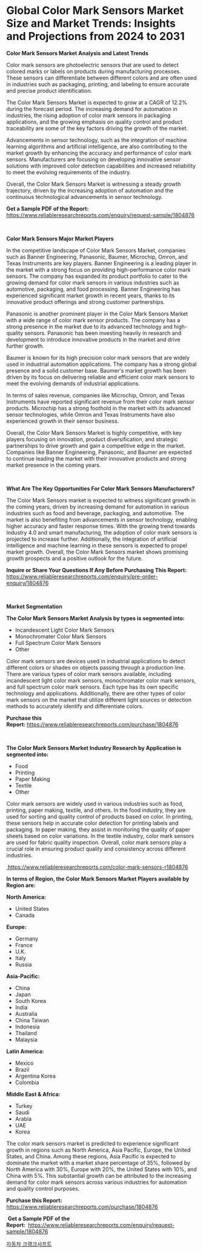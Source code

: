 <p><h1>Global Color Mark Sensors Market Size and Market Trends: Insights and Projections from 2024 to 2031</h1></p><p><strong>Color Mark Sensors Market Analysis and Latest Trends</strong></p>
<p><p>Color mark sensors are photoelectric sensors that are used to detect colored marks or labels on products during manufacturing processes. These sensors can differentiate between different colors and are often used in industries such as packaging, printing, and labeling to ensure accurate and precise product identification.</p><p>The Color Mark Sensors Market is expected to grow at a CAGR of 12.2% during the forecast period. The increasing demand for automation in industries, the rising adoption of color mark sensors in packaging applications, and the growing emphasis on quality control and product traceability are some of the key factors driving the growth of the market.</p><p>Advancements in sensor technology, such as the integration of machine learning algorithms and artificial intelligence, are also contributing to the market growth by enhancing the accuracy and performance of color mark sensors. Manufacturers are focusing on developing innovative sensor solutions with improved color detection capabilities and increased reliability to meet the evolving requirements of the industry.</p><p>Overall, the Color Mark Sensors Market is witnessing a steady growth trajectory, driven by the increasing adoption of automation and the continuous technological advancements in sensor technology.</p></p>
<p><strong>Get a Sample PDF of the Report:&nbsp;</strong> <a href="https://www.reliableresearchreports.com/enquiry/request-sample/1804876">https://www.reliableresearchreports.com/enquiry/request-sample/1804876</a></p>
<p>&nbsp;</p>
<p><strong>Color Mark Sensors Major Market Players</strong></p>
<p><p>In the competitive landscape of Color Mark Sensors Market, companies such as Banner Engineering, Panasonic, Baumer, Microchip, Omron, and Texas Instruments are key players. Banner Engineering is a leading player in the market with a strong focus on providing high-performance color mark sensors. The company has expanded its product portfolio to cater to the growing demand for color mark sensors in various industries such as automotive, packaging, and food processing. Banner Engineering has experienced significant market growth in recent years, thanks to its innovative product offerings and strong customer partnerships.</p><p>Panasonic is another prominent player in the Color Mark Sensors Market with a wide range of color mark sensor products. The company has a strong presence in the market due to its advanced technology and high-quality sensors. Panasonic has been investing heavily in research and development to introduce innovative products in the market and drive further growth.</p><p>Baumer is known for its high precision color mark sensors that are widely used in industrial automation applications. The company has a strong global presence and a solid customer base. Baumer's market growth has been driven by its focus on delivering reliable and efficient color mark sensors to meet the evolving demands of industrial applications.</p><p>In terms of sales revenue, companies like Microchip, Omron, and Texas Instruments have reported significant revenue from their color mark sensor products. Microchip has a strong foothold in the market with its advanced sensor technologies, while Omron and Texas Instruments have also experienced growth in their sensor business.</p><p>Overall, the Color Mark Sensors Market is highly competitive, with key players focusing on innovation, product diversification, and strategic partnerships to drive growth and gain a competitive edge in the market. Companies like Banner Engineering, Panasonic, and Baumer are expected to continue leading the market with their innovative products and strong market presence in the coming years.</p></p>
<p>&nbsp;</p>
<p><strong>What Are The Key Opportunities For Color Mark Sensors Manufacturers?</strong></p>
<p><p>The Color Mark Sensors market is expected to witness significant growth in the coming years, driven by increasing demand for automation in various industries such as food and beverage, packaging, and automotive. The market is also benefiting from advancements in sensor technology, enabling higher accuracy and faster response times. With the growing trend towards Industry 4.0 and smart manufacturing, the adoption of color mark sensors is projected to increase further. Additionally, the integration of artificial intelligence and machine learning in these sensors is expected to propel market growth. Overall, the Color Mark Sensors market shows promising growth prospects and a positive outlook for the future.</p></p>
<p><strong>Inquire or Share Your Questions If Any Before Purchasing This Report:</strong> <a href="https://www.reliableresearchreports.com/enquiry/pre-order-enquiry/1804876">https://www.reliableresearchreports.com/enquiry/pre-order-enquiry/1804876</a></p>
<p>&nbsp;</p>
<p><strong>Market Segmentation</strong></p>
<p><strong>The Color Mark Sensors Market Analysis by types is segmented into:</strong></p>
<p><ul><li>Incandescent Light Color Mark Sensors</li><li>Monochromater Color Mark Sensors</li><li>Full Spectrum Color Mark Sensors</li><li>Other</li></ul></p>
<p><p>Color mark sensors are devices used in industrial applications to detect different colors or shades on objects passing through a production line. There are various types of color mark sensors available, including incandescent light color mark sensors, monochromater color mark sensors, and full spectrum color mark sensors. Each type has its own specific technology and applications. Additionally, there are other types of color mark sensors on the market that utilize different light sources or detection methods to accurately identify and differentiate colors.</p></p>
<p><strong>Purchase this Report:&nbsp;</strong><a href="https://www.reliableresearchreports.com/purchase/1804876">https://www.reliableresearchreports.com/purchase/1804876</a></p>
<p>&nbsp;</p>
<p><strong>The Color Mark Sensors Market Industry Research by Application is segmented into:</strong></p>
<p><ul><li>Food</li><li>Printing</li><li>Paper Making</li><li>Textile</li><li>Other</li></ul></p>
<p><p>Color mark sensors are widely used in various industries such as food, printing, paper making, textile, and others. In the food industry, they are used for sorting and quality control of products based on color. In printing, these sensors help in accurate color detection for printing labels and packaging. In paper making, they assist in monitoring the quality of paper sheets based on color variations. In the textile industry, color mark sensors are used for fabric quality inspection. Overall, color mark sensors play a crucial role in ensuring product quality and consistency across different industries.</p></p>
<p><a href="https://www.reliableresearchreports.com/color-mark-sensors-r1804876">&nbsp;https://www.reliableresearchreports.com/color-mark-sensors-r1804876</a></p>
<p><strong>In terms of Region, the Color Mark Sensors Market Players available by Region are:</strong></p>
<p>
    <p> <strong> North America: </strong>
        <ul>
            <li>United States</li>
            <li>Canada</li>
        </ul>
        </p> 
    <p> <strong> Europe: </strong>
        <ul>
            <li>Germany</li>
            <li>France</li>
            <li>U.K.</li>
            <li>Italy</li>
            <li>Russia</li>
        </ul>
        </p> 
    <p> <strong> Asia-Pacific: </strong>
        <ul>
            <li>China</li>
            <li>Japan</li>
            <li>South Korea</li>
            <li>India</li>
            <li>Australia</li>
            <li>China Taiwan</li>
            <li>Indonesia</li>
            <li>Thailand</li>
            <li>Malaysia</li>
        </ul>
        </p> 
    <p> <strong> Latin America: </strong>
        <ul>
            <li>Mexico</li>
            <li>Brazil</li>
            <li>Argentina Korea</li>
            <li>Colombia</li>
        </ul>
        </p> 
    <p> <strong> Middle East & Africa: </strong>
        <ul>
            <li>Turkey</li>
            <li>Saudi</li>
            <li>Arabia</li>
            <li>UAE</li>
            <li>Korea</li>
        </ul>
    </p>
    </p>
<p><p>The color mark sensors market is predicted to experience significant growth in regions such as North America, Asia Pacific, Europe, the United States, and China. Among these regions, Asia Pacific is expected to dominate the market with a market share percentage of 35%, followed by North America with 30%, Europe with 20%, the United States with 10%, and China with 5%. This substantial growth can be attributed to the increasing demand for color mark sensors across various industries for automation and quality control purposes.</p></p>
<p><strong>Purchase this Report: </strong><a href="https://www.reliableresearchreports.com/purchase/1804876">https://www.reliableresearchreports.com/purchase/1804876</a></p>
<p>&nbsp;<strong>Get a Sample PDF of the Report:&nbsp;&nbsp;</strong><a href="https://www.reliableresearchreports.com/enquiry/request-sample/1804876">https://www.reliableresearchreports.com/enquiry/request-sample/1804876</a></p>
<p><strong></strong></p>
<p><p><a href="https://github.com/jntpkh496620/Market-Research-Report-List-1/blob/main/624752820671.md">자동차 크랭크샤프트</a></p></p>
